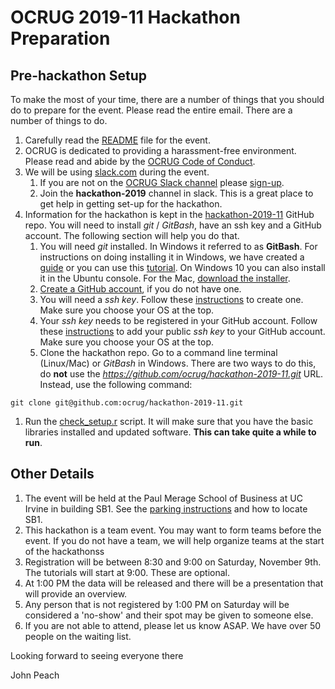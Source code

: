 # OCRUG 2019-11 Hackathon Preparation

## Pre-hackathon Setup

To make the most of your time, there are a number of things that you should do to prepare for the event. Please read the entire email. There are a number of things to do.

1. Carefully read the [README](https://github.com/ocrug/hackathon-2019-11/blob/master/README.md) file for the event.
1. OCRUG is dedicated to providing a harassment-free environment. Please read and abide by the [OCRUG Code of Conduct](https://github.com/ocrug/hackathon-2019-11/blob/master/code-of-conduct.md).
1. We will be using [slack.com](https://slack.com/) during the event. 
    1. If you are not on the [OCRUG Slack channel](https://ocrug.slack.com) please [sign-up](https://ocrug-slack.herokuapp.com/). 
    1. Join the **hackathon-2019** channel in slack. This is a great place to get help in getting set-up for the hackathon.
1. Information for the hackathon is kept in the [hackathon-2019-11](https://github.com/ocrug/hackathon-2019-11) GitHub repo. You will need to install *git* / *GitBash*, have an ssh key and a GitHub account. The following section will help you do that.
    1. You will need *git* installed. In Windows it referred to as **GitBash**. For instructions on doing installing it in Windows, we have created a [guide](https://github.com/ocrug/hackathon-2019-11/blob/master/setup/git%20for%20Windows/git%20for%20Windows.pdf) or you can use this [tutorial](https://www.onlinetutorialspoint.com/git/how-to-install-git-windows-10-operating-system.html). On Windows 10 you can also install it in the Ubuntu console. For the Mac, [download the installer](https://sourceforge.net/projects/git-osx-installer/files/).
    1. [Create a GitHub account](https://github.com/join), if you do not have one.
    1. You will need a *ssh key*. Follow these [instructions](https://help.github.com/en/articles/generating-a-new-ssh-key-and-adding-it-to-the-ssh-agent) to create one. Make sure you choose your OS at the top.
    1. Your *ssh key* needs to be registered in your GitHub account. Follow these [instructions](https://help.github.com/en/enterprise/2.15/user/articles/adding-a-new-ssh-key-to-your-github-account) to add your public *ssh key* to your GitHub account. Make sure you choose your OS at the top. 
    1. Clone the hackathon repo. Go to a command line terminal (Linux/Mac) or *GitBash* in Windows. There are two ways to do this, do **not** use the *https://github.com/ocrug/hackathon-2019-11.git* URL. Instead, use the following command:
```
git clone git@github.com:ocrug/hackathon-2019-11.git
```
1. Run the [check_setup.r](https://github.com/ocrug/hackathon-2019-11/blob/master/check_setup.r) script. It will make sure that you have the basic libraries installed and updated software. **This can take quite a while to run**.

## Other Details

1. The event will be held at the Paul Merage School of Business at UC Irvine in building SB1. See the [parking instructions](https://github.com/ocrug/hackathon-2019-11/blob/master/parking/Parking%20and%20Building%20Location.pdf) and how to locate SB1.
1. This hackathon is a team event. You may want to form teams before the event. If you do not have a team, we will help organize teams at the start of the hackathonss
1. Registration will be between 8:30 and 9:00 on Saturday, November 9th. The tutorials will start at 9:00. These are optional.
1. At 1:00 PM the data will be released and there will be a presentation that will provide an overview.
1. Any person that is not registered by 1:00 PM on Saturday will be considered a 'no-show' and their spot may be given to someone else. 
1. If you are not able to attend, please let us know ASAP. We have over 50 people on the waiting list.

Looking forward to seeing everyone there

John Peach
